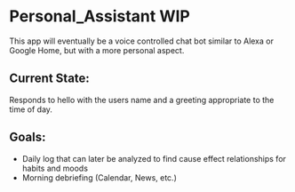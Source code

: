 # Personal_Assistant WIP

This app will eventually be a voice controlled chat bot similar to Alexa or Google Home, but with a more personal aspect.

## Current State:

Responds to hello with the users name and a greeting appropriate to the time of day.

## Goals:

- Daily log that can later be analyzed to find cause effect relationships for habits and moods
- Morning debriefing (Calendar, News, etc.)
